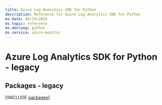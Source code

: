 ```yaml
---
title: Azure Log Analytics SDK for Python
description: Reference for Azure Log Analytics SDK for Python
ms.date: 04/19/2024
ms.topic: reference
ms.devlang: python
ms.service: azure-monitor
---
```

# Azure Log Analytics SDK for Python - legacy
## Packages - legacy
[!INCLUDE [packages](log-analytics-index.md)]